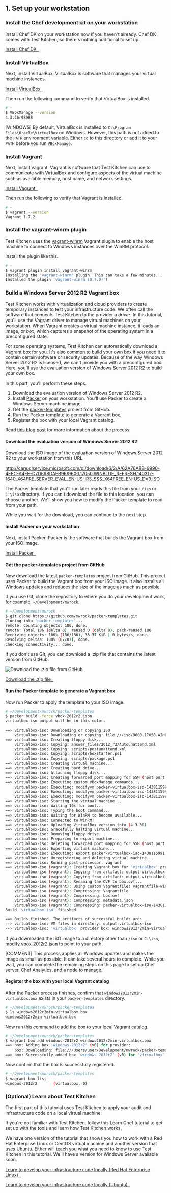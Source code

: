 ## 1. Set up your workstation

### Install the Chef development kit on your workstation

Install Chef DK on your workstation now if you haven't already. Chef DK comes with Test Kitchen, so there's nothing additional to set up.

<a class='accent-button radius' href='https://downloads.chef.io/chef-dk/' target='_blank'>Install Chef DK&nbsp;&nbsp;<i class='fa fa-external-link'></i></a>

### Install VirtualBox

Next, install VirtualBox. VirtualBox is software that manages your virtual machine instances.

<a class='accent-button radius' href='https://www.virtualbox.org/wiki/Downloads' target='_blank'>Install VirtualBox&nbsp;&nbsp;<i class='fa fa-external-link'></i></a>

Then run the following command to verify that VirtualBox is installed.

```bash
# ~
$ VBoxManage --version
4.3.26r98988
```

[WINDOWS] By default, VirtualBox is installed to <code class="file-path">C:\Program Files\Oracle\VirtualBox</code> on Windows. However, this path is not added to the `PATH` environment variable. Either `cd` to this directory or add it to your `PATH` before you run `VBoxManage`.

### Install Vagrant

Next, install Vagrant. Vagrant is software that Test Kitchen can use to communicate with VirtualBox and configure aspects of the virtual machine such as available memory, host name, and network settings.

<a class='accent-button radius' href='https://www.vagrantup.com/downloads.html' target='_blank'>Install Vagrant&nbsp;&nbsp;<i class='fa fa-external-link'></i></a>

Then run the following to verify that Vagrant is installed.

```bash
# ~
$ vagrant --version
Vagrant 1.7.2
```

### Install the vagrant-winrm plugin

Test Kitchen uses the [vagrant-winrm](https://github.com/criteo/vagrant-winrm) Vagrant plugin to enable the host machine to connect to Windows instances over the WinRM protocol.

Install the plugin like this.

```bash
# ~
$ vagrant plugin install vagrant-winrm
Installing the 'vagrant-winrm' plugin. This can take a few minutes...
Installed the plugin 'vagrant-winrm (0.7.0)'!
```

### Build a Windows Server 2012 R2 Vagrant box

Test Kitchen works with virtualization and cloud providers to create temporary instances to test your infrastructure code. We often call the software that connects Test Kitchen to the provider a _driver_. In this tutorial, you'll use the Vagrant driver to manage virtual machines on your workstation. When Vagrant creates a virtual machine instance, it loads an image, or _box_, which captures a snapshot of the operating system in a preconfigured state.

For some operating systems, Test Kitchen can automatically download a Vagrant box for you. It's also common to build your own box if you need it to contain certain software or security updates. Because of the way Windows Server 2012 R2 is licensed, we can't provide you with a preconfigured box. Here, you'll use the evaluation version of Windows Server 2012 R2 to build your own box.

In this part, you'll perform these steps.

1. Download the evaluation version of Windows Server 2012 R2.
1. Install [Packer](https://packer.io/) on your workstation. You'll use Packer to create a Windows Server machine image.
1. Get the [packer-templates](https://github.com/mwrock/packer-templates) project from GitHub.
1. Run the Packer template to generate a Vagrant box.
1. Register the box with your local Vagrant catalog.

Read [this blog post](http://www.hurryupandwait.io/blog/creating-windows-base-images-for-virtualbox-and-hyper-v-using-packer-boxstarter-and-vagrant) for more information about the process.

#### Download the evaluation version of Windows Server 2012 R2

Download the ISO image of the evaluation version of Windows Server 2012 R2 to your workstation from this URL.

<http://care.dlservice.microsoft.com/dl/download/6/2/A/62A76ABB-9990-4EFC-A4FE-C7D698DAEB96/9600.17050.WINBLUE_REFRESH.140317-1640_X64FRE_SERVER_EVAL_EN-US-IR3_SSS_X64FREE_EN-US_DV9.ISO>

The Packer template that you'll run later reads this file from your <code class="file-path">/iso</code> or <code class="file-path">C:\iso</code> directory. If you can't download the file to this location, you can choose another. We'll show you how to modify the Packer template to read from your path.

While you wait for the download, you can continue to the next step.

#### Install Packer on your workstation

Next, install Packer. Packer is the software that builds the Vagrant box from your ISO image.

<a class='accent-button radius' href='https://packer.io/downloads.html' target='_blank'>Install Packer&nbsp;&nbsp;<i class='fa fa-external-link'></i></a>

#### Get the packer-templates project from GitHub

Now download the latest `packer-templates` project from GitHub. This project uses Packer to build the Vagrant box from your ISO image. It also installs all Windows updates and reduces the size of the image as much as possible.

If you use Git, clone the repository to where you do your development work, for example, <code class="file-path">~/Development/mwrock</code>.

```bash
# ~/Development/mwrock
$ git clone https://github.com/mwrock/packer-templates.git
Cloning into 'packer-templates'...
remote: Counting objects: 186, done.
remote: Total 186 (delta 0), reused 0 (delta 0), pack-reused 186
Receiving objects: 100% (186/186), 33.37 KiB | 0 bytes/s, done.
Resolving deltas: 100% (87/87), done.
Checking connectivity... done.
```

If you don't use Git, you can download a .zip file that contains the latest version from GitHub.

![Download the .zip file from GitHub](misc/github_download_zip.png)

<a class='accent-button radius' href='https://github.com/mwrock/packer-templates' target='_blank'>Download the .zip file&nbsp;&nbsp;<i class='fa fa-external-link'></i></a>

#### Run the Packer template to generate a Vagrant box

Now run Packer to apply the template to your ISO image.

```bash
# ~/Development/mwrock/packer-templates
$ packer build -force vbox-2012r2.json
virtualbox-iso output will be in this color.

==> virtualbox-iso: Downloading or copying ISO
    virtualbox-iso: Downloading or copying: file:///iso/9600.17050.WINBLUE_REFRESH.140317-1640_X64FRE_SERVER_EVAL_EN-US-IR3_SSS_X64FREE_EN-US_DV9.ISO
==> virtualbox-iso: Creating floppy disk...
    virtualbox-iso: Copying: answer_files/2012_r2/Autounattend.xml
    virtualbox-iso: Copying: scripts/postunattend.xml
    virtualbox-iso: Copying: scripts/boxstarter.ps1
    virtualbox-iso: Copying: scripts/package.ps1
==> virtualbox-iso: Creating virtual machine...
==> virtualbox-iso: Creating hard drive...
==> virtualbox-iso: Attaching floppy disk...
==> virtualbox-iso: Creating forwarded port mapping for SSH (host port 4059)
==> virtualbox-iso: Executing custom VBoxManage commands...
    virtualbox-iso: Executing: modifyvm packer-virtualbox-iso-1438115991 --natpf1 guest_winrm,tcp,,55985,,5985
    virtualbox-iso: Executing: modifyvm packer-virtualbox-iso-1438115991 --memory 2048
    virtualbox-iso: Executing: modifyvm packer-virtualbox-iso-1438115991 --cpus 2
==> virtualbox-iso: Starting the virtual machine...
==> virtualbox-iso: Waiting 10s for boot...
==> virtualbox-iso: Typing the boot command...
==> virtualbox-iso: Waiting for WinRM to become available...
==> virtualbox-iso: Connected to WinRM!
==> virtualbox-iso: Uploading VirtualBox version info (4.3.30)
==> virtualbox-iso: Gracefully halting virtual machine...
    virtualbox-iso: Removing floppy drive...
==> virtualbox-iso: Preparing to export machine...
    virtualbox-iso: Deleting forwarded port mapping for SSH (host port 4059)
==> virtualbox-iso: Exporting virtual machine...
    virtualbox-iso: Executing: export packer-virtualbox-iso-1438115991 --output output-virtualbox-iso/packer-virtualbox-iso-1438115991.ovf
==> virtualbox-iso: Unregistering and deleting virtual machine...
==> virtualbox-iso: Running post-processor: vagrant
==> virtualbox-iso (vagrant): Creating Vagrant box for 'virtualbox' provider
    virtualbox-iso (vagrant): Copying from artifact: output-virtualbox-iso/packer-virtualbox-iso-1438115991-disk1.vmdk
    virtualbox-iso (vagrant): Copying from artifact: output-virtualbox-iso/packer-virtualbox-iso-1438115991.ovf
    virtualbox-iso (vagrant): Renaming the OVF to box.ovf...
    virtualbox-iso (vagrant): Using custom Vagrantfile: vagrantfile-windows.template
    virtualbox-iso (vagrant): Compressing: Vagrantfile
    virtualbox-iso (vagrant): Compressing: box.ovf
    virtualbox-iso (vagrant): Compressing: metadata.json
    virtualbox-iso (vagrant): Compressing: packer-virtualbox-iso-1438115991-disk1.vmdk
Build 'virtualbox-iso' finished.

==> Builds finished. The artifacts of successful builds are:
--> virtualbox-iso: VM files in directory: output-virtualbox-iso
--> virtualbox-iso: 'virtualbox' provider box: windows2012r2min-virtualbox.box
```

If you downloaded the ISO image to a directory other than <code class="file-path">/iso</code> or <code class="file-path">C:\iso</code>, [modify vbox-2012r2.json](https://github.com/mwrock/packer-templates/blob/8b4e62a014a571666a4534458426ff397932b330/vbox-2012r2.json#L49) to point to your path.

[COMMENT] This process applies all Windows updates and makes the image as small as possible. It can take several hours to complete. While you wait, you can complete the remaining steps on this page to set up Chef server, Chef Analytics, and a node to manage.

#### Register the box with your local Vagrant catalog

After the Packer process finishes, confirm that <code class="file-path">windows2012r2min-virtualbox.box</code> exists in your <code class="file-path">packer-templates</code> directory.

```bash
# ~/Development/mwrock/packer-templates
$ ls windows2012r2min-virtualbox.box
windows2012r2min-virtualbox.box
```

Now run this command to add the box to your local Vagrant catalog.

```bash
# ~/Development/mwrock/packer-templates
$ vagrant box add windows-2012r2 windows2012r2min-virtualbox.box
==> box: Adding box 'windows-2012r2' (v0) for provider:
    box: Downloading: file:///Users/user/Development/mwrock/packer-templates/windows2012r2min-virtualbox.box
==> box: Successfully added box 'windows-2012r2' (v0) for 'virtualbox'!
```

Now confirm that the box is successfully registered.

```bash
# ~/Development/mwrock/packer-templates
$ vagrant box list
windows-2012r2       (virtualbox, 0)
```

### (Optional) Learn about Test Kitchen

The first part of this tutorial uses Test Kitchen to apply your audit and infrastructure code on a local virtual machine.

If you're not familiar with Test Kitchen, follow this Learn Chef tutorial to get set up with the tools and learn how Test Kitchen works.

We have one version of the tutorial that shows you how to work with a Red Hat Enterprise Linux or CentOS virtual machine and another version that uses Ubuntu. Either will teach you what you need to know to use Test Kitchen in this tutorial. We'll have a version for Windows Server available soon.

<a class='accent-button radius' href='/local-development/rhel/' target='_blank'>Learn to develop your infrastructure code locally (Red Hat Enterprise Linux)&nbsp;&nbsp;<i class='fa fa-external-link'></i></a>

<a class='accent-button radius' href='/local-development/ubuntu/' target='_blank'>Learn to develop your infrastructure code locally (Ubuntu)&nbsp;&nbsp;<i class='fa fa-external-link'></i></a>
